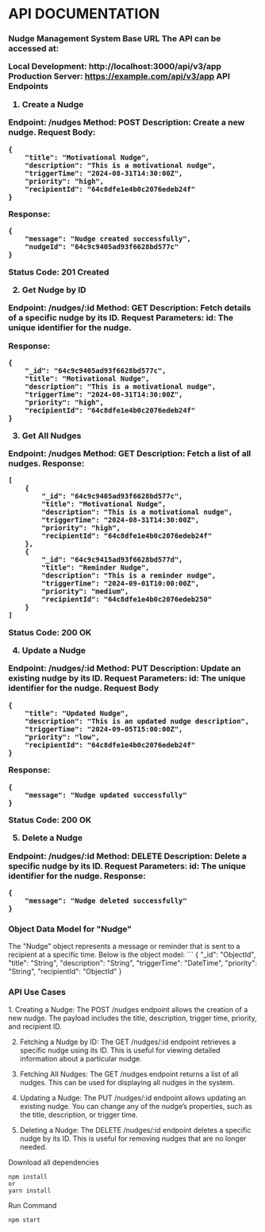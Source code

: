 # API DOCUMENTATION
<h3>Nudge Management System</>
Base URL
The API can be accessed at:

Local Development: http://localhost:3000/api/v3/app
Production Server: https://example.com/api/v3/app
API Endpoints
1. Create a Nudge

Endpoint: /nudges
Method: POST
Description: Create a new nudge.
Request Body:
```
{
    "title": "Motivational Nudge",
    "description": "This is a motivational nudge",
    "triggerTime": "2024-08-31T14:30:00Z",
    "priority": "high",
    "recipientId": "64c8dfe1e4b0c2076edeb24f"
}
```
Response:
```
{
    "message": "Nudge created successfully",
    "nudgeId": "64c9c9405ad93f6628bd577c"
}

```
Status Code: 201 Created

2. Get Nudge by ID

Endpoint: /nudges/:id
Method: GET
Description: Fetch details of a specific nudge by its ID.
Request Parameters:
id: The unique identifier for the nudge.

Response:
```
{
    "_id": "64c9c9405ad93f6628bd577c",
    "title": "Motivational Nudge",
    "description": "This is a motivational nudge",
    "triggerTime": "2024-08-31T14:30:00Z",
    "priority": "high",
    "recipientId": "64c8dfe1e4b0c2076edeb24f"
}

```

3. Get All Nudges

Endpoint: /nudges
Method: GET
Description: Fetch a list of all nudges.
Response:
```
[
    {
        "_id": "64c9c9405ad93f6628bd577c",
        "title": "Motivational Nudge",
        "description": "This is a motivational nudge",
        "triggerTime": "2024-08-31T14:30:00Z",
        "priority": "high",
        "recipientId": "64c8dfe1e4b0c2076edeb24f"
    },
    {
        "_id": "64c9c9415ad93f6628bd577d",
        "title": "Reminder Nudge",
        "description": "This is a reminder nudge",
        "triggerTime": "2024-09-01T10:00:00Z",
        "priority": "medium",
        "recipientId": "64c8dfe1e4b0c2076edeb250"
    }
]

```
Status Code: 200 OK

4. Update a Nudge

Endpoint: /nudges/:id
Method: PUT
Description: Update an existing nudge by its ID.
Request Parameters:
id: The unique identifier for the nudge.
Request Body
```
{
    "title": "Updated Nudge",
    "description": "This is an updated nudge description",
    "triggerTime": "2024-09-05T15:00:00Z",
    "priority": "low",
    "recipientId": "64c8dfe1e4b0c2076edeb24f"
}

```
Response:
```
{
    "message": "Nudge updated successfully"
}

```

Status Code: 200 OK

5. Delete a Nudge

Endpoint: /nudges/:id
Method: DELETE
Description: Delete a specific nudge by its ID.
Request Parameters:
id: The unique identifier for the nudge.
Response:
```
{
    "message": "Nudge deleted successfully"
}

```

<h3>Object Data Model for "Nudge"</h3>
The "Nudge" object represents a message or reminder that is sent to a recipient at a specific time. Below is the object model:
```
{
    "_id": "ObjectId",
    "title": "String",
    "description": "String",
    "triggerTime": "DateTime",
    "priority": "String",
    "recipientId": "ObjectId"
}

<h3>API Use Cases</h3>
1. Creating a Nudge: The POST /nudges endpoint allows the creation of a new nudge. The payload includes the title, description, trigger time, priority, and recipient ID.

2. Fetching a Nudge by ID: The GET /nudges/:id endpoint retrieves a specific nudge using its ID. This is useful for viewing detailed information about a particular nudge.

3. Fetching All Nudges: The GET /nudges endpoint returns a list of all nudges. This can be used for displaying all nudges in the system.

4. Updating a Nudge: The PUT /nudges/:id endpoint allows updating an existing nudge. You can change any of the nudge’s properties, such as the title, description, or trigger time.

5. Deleting a Nudge: The DELETE /nudges/:id endpoint deletes a specific nudge by its ID. This is useful for removing nudges that are no longer needed.



Download all dependencies
```
npm install
or
yarn install 
```

Run Command
```
npm start
```
